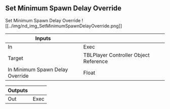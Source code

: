 ## Set Minimum Spawn Delay Override
Set Minimum Spawn Delay Override
![[../img/nd_img_SetMinimumSpawnDelayOverride.png]]

|Inputs||
|--|--|
| In | Exec |
| Target | TBLPlayer Controller Object Reference |
| In Minimum Spawn Delay Override | Float |

|Outputs||
|--|--|
| Out | Exec |
